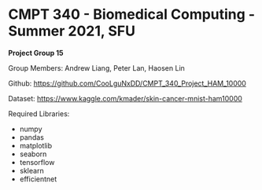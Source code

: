 # CMPT 340 - Biomedical Computing - Summer 2021, SFU
**Project Group 15**

Group Members: Andrew Liang, Peter Lan, Haosen Lin

Github: https://github.com/CooLguNxDD/CMPT_340_Project_HAM_10000

Dataset: https://www.kaggle.com/kmader/skin-cancer-mnist-ham10000

Required Libraries:
* numpy
* pandas
* matplotlib
* seaborn
* tensorflow
* sklearn
* efficientnet
